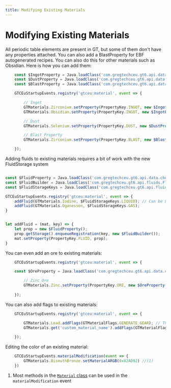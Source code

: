 ```yaml
---
title: Modifying Existing Materials
---
```



# Modifying Existing Materials

All periodic table elements are present in GT, but some of them don't have any properties attached. You can also add a BlastProperty for EBF autogenerated recipes. You can also do this for other materials such as Obsidian. Here is how you can add them:

```js title="periodic_table_elements.js"
    const $IngotProperty = Java.loadClass('com.gregtechceu.gt6.api.data.chemical.material.properties.IngotProperty');
    const $DustProperty = Java.loadClass('com.gregtechceu.gt6.api.data.chemical.material.properties.DustProperty');
    const $BlastProperty = Java.loadClass('com.gregtechceu.gt6.api.data.chemical.material.properties.BlastProperty');

    GTCEuStartupEvents.registry('gtceu:material', event => {

        // Ingot
        GTMaterials.Zirconium.setProperty(PropertyKey.INGOT, new $IngotProperty());
        GTMaterials.Obsidian.setProperty(PropertyKey.INGOT, new $IngotProperty());

        // Dust
        GTMaterials.Selenium.setProperty(PropertyKey.DUST, new $DustProperty());

        // Blast Property
        GTMaterials.Zirconium.setProperty(PropertyKey.BLAST, new $BlastProperty(8000, 'higher', GTValues.VA(GTValues.MV), 8000));

    });
```

Adding fluids to existing materials requires a bit of work with the new FluidStorage system

```js title="fluid_property.js"

const $FluidProperty = Java.loadClass('com.gregtechceu.gt6.api.data.chemical.material.properties.FluidProperty');
const $FluidBuilder = Java.loadClass('com.gregtechceu.gt6.api.fluids.FluidBuilder');
const $FluidStorageKeys = Java.loadClass('com.gregtechceu.gt6.api.fluids.store.FluidStorageKeys');

GTCEuStartupEvents.registry('gtceu:material', event => {
    addFluid(GTMaterials.Iodine, $FluidStorageKeys.LIQUID); // Can be LIQUID, GAS, PLASMA or MOLTEN
    addFluid(GTMaterials.Oganesson, $FluidStorageKeys.GAS);
}


let addFluid = (mat, key) => {
    let prop = new $FluidProperty();
    prop.getStorage().enqueueRegistration(key, new $FluidBuilder());
    mat.setProperty(PropertyKey.FLUID, prop);
}
```

You can even add an ore to existing materials:

```js title="ore_property.js"
    GTCEuStartupEvents.registry('gtceu:material', event => {

    const $OreProperty = Java.loadClass('com.gregtechceu.gt6.api.data.chemical.material.properties.OreProperty');

        // Zinc Ore
        GTMaterials.Zinc.setProperty(PropertyKey.ORE, new $OreProperty());
        
    });
```

You can also add flags to existing materials:

```js title="flags.js"
    GTCEuStartupEvents.registry('gtceu:material', event => {

        GTMaterials.Lead.addFlags(GTMaterialFlags.GENERATE_GEAR); // This is for materials already in GTCEU
        GTMaterials.get('custom_material_name').addFlags(GTMaterialFlags.GENERATE_FOIL); // This only works for materials added by GTCEU addons
        
    });
```

Editing the color of an existing material:


```js title="material_modification.js"
    GTCEuStartupEvents.materialModification(event => {
        GTMaterials.BismuthBronze.setMaterialARGB(0x82AD92) //(1)
    })
```

1. Most methods in the [``Material`` class](https://github.com/GregTechCEu/GregTech-Modern/blob/1.20.1/src/main/java/com/gregtechceu/gtceu/api/data/chemical/material/Material.java) can be used in the ``materialModification`` event